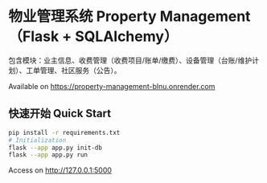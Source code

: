 
# 物业管理系统 Property Management（Flask + SQLAlchemy）

包含模块：业主信息、收费管理（收费项目/账单/缴费）、设备管理（台账/维护计划）、工单管理、社区服务（公告）。

Available on https://property-management-blnu.onrender.com

## 快速开始 Quick Start
```bash
pip install -r requirements.txt
# Initialization
flask --app app.py init-db
flask --app app.py run
```
Access on http://127.0.0.1:5000
